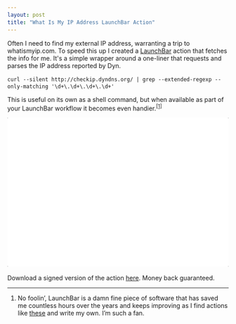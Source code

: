 ```yaml
---
layout: post
title: "What Is My IP Address LaunchBar Action"
---
```


Often I need to find my external IP address, warranting a trip to whatismyip.com. To speed this up I created a [LaunchBar](https://obdev.at/products/launchbar/index.html) action that fetches the info for me. It's a simple wrapper around a one-liner that requests and parses the IP address reported by Dyn.

```shell
curl --silent http://checkip.dyndns.org/ | grep --extended-regexp --only-matching '\d+\.\d+\.\d+\.\d+'
```

This is useful on its own as a shell command, but when available as part of your LaunchBar workflow it becomes even handier.<sup><a href="#fn1" id="r1">[1]</a></sup>

<img alt="What Is My IP Address? LaunchBar Action" src="/images/what-is-my-ip-address.gif">

Download a signed version of the action [here](https://github.com/mminer/launchbar/raw/master/Signed/What%20Is%20My%20IP%20Address%3F.lbaction). Money back guaranteed.


---

<ol class="footnotes">
    <li id="fn1">No foolin&rsquo;, LaunchBar is a damn fine piece of software that has saved me countless hours over the years and keeps improving as I find actions like <a href="https://github.com/prenagha/launchbar">these</a> and write my own. I&rsquo;m such a fan.<a href="#r1" class="return"></a></li>
</ol>
